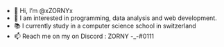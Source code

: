 - 👋 Hi, I’m @xZORNYx
- 👀 I am interested in programming, data analysis and web development.
- 📚 I currently study in a computer science school in switzerland
- 📫 Reach me on my on Discord : ZORNY -_-#0111
